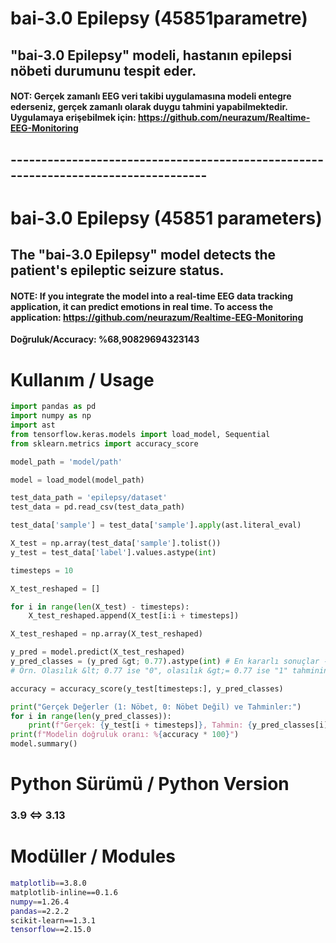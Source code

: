 # bai-3.0 Epilepsy (45851parametre)

## "bai-3.0 Epilepsy" modeli, hastanın epilepsi nöbeti durumunu tespit eder.

#### NOT: Gerçek zamanlı EEG veri takibi uygulamasına modeli entegre ederseniz, gerçek zamanlı olarak duygu tahmini yapabilmektedir. Uygulamaya erişebilmek için: https://github.com/neurazum/Realtime-EEG-Monitoring

## -----------------------------------------------------------------------------------

# bai-3.0 Epilepsy (45851 parameters)

## The "bai-3.0 Epilepsy" model detects the patient's epileptic seizure status.

#### NOTE: If you integrate the model into a real-time EEG data tracking application, it can predict emotions in real time. To access the application: https://github.com/neurazum/Realtime-EEG-Monitoring
**Doğruluk/Accuracy: %68,90829694323143**

# Kullanım / Usage

```python
import pandas as pd
import numpy as np
import ast
from tensorflow.keras.models import load_model, Sequential
from sklearn.metrics import accuracy_score

model_path = 'model/path'

model = load_model(model_path)

test_data_path = 'epilepsy/dataset'
test_data = pd.read_csv(test_data_path)

test_data['sample'] = test_data['sample'].apply(ast.literal_eval)

X_test = np.array(test_data['sample'].tolist())
y_test = test_data['label'].values.astype(int)

timesteps = 10

X_test_reshaped = []

for i in range(len(X_test) - timesteps):
    X_test_reshaped.append(X_test[i:i + timesteps])

X_test_reshaped = np.array(X_test_reshaped)

y_pred = model.predict(X_test_reshaped)
y_pred_classes = (y_pred &gt; 0.77).astype(int) # En kararlı sonuçlar -&gt; 0.78 ve 0.77. Eşik değeri: çıkan sonucun yuvarlama değerini artırıp azaltma.
# Örn. Olasılık &lt; 0.77 ise "0", olasılık &gt;= 0.77 ise "1" tahminini yap.

accuracy = accuracy_score(y_test[timesteps:], y_pred_classes)

print("Gerçek Değerler (1: Nöbet, 0: Nöbet Değil) ve Tahminler:")
for i in range(len(y_pred_classes)):
    print(f"Gerçek: {y_test[i + timesteps]}, Tahmin: {y_pred_classes[i][0]}")
print(f"Modelin doğruluk oranı: %{accuracy * 100}")
model.summary()
```

# Python Sürümü / Python Version

### 3.9 &lt;=&gt; 3.13

# Modüller / Modules

```bash
matplotlib==3.8.0
matplotlib-inline==0.1.6
numpy==1.26.4
pandas==2.2.2
scikit-learn==1.3.1
tensorflow==2.15.0
```